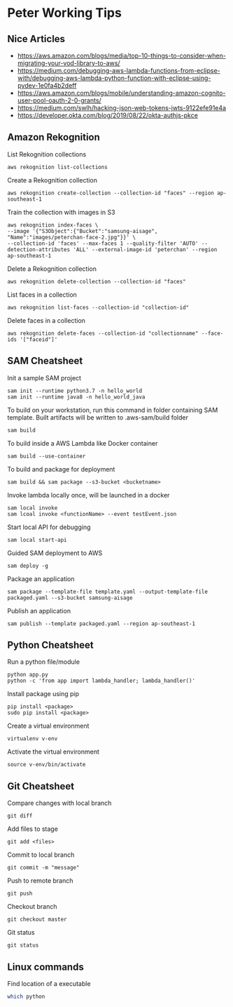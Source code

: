 # Peter Working Tips

## Nice Articles
* https://aws.amazon.com/blogs/media/top-10-things-to-consider-when-migrating-your-vod-library-to-aws/
* https://medium.com/debugging-aws-lambda-functions-from-eclipse-with/debugging-aws-lambda-python-function-with-eclipse-using-pydev-1e0fa4b2deff
* https://aws.amazon.com/blogs/mobile/understanding-amazon-cognito-user-pool-oauth-2-0-grants/
* https://medium.com/swlh/hacking-json-web-tokens-jwts-9122efe91e4a
* https://developer.okta.com/blog/2019/08/22/okta-authjs-pkce

## Amazon Rekognition
List Rekognition collections
```
aws rekognition list-collections
```
Create a Rekognition collection
```
aws rekognition create-collection --collection-id "faces" --region ap-southeast-1
```
Train the collection with images in S3
```
aws rekognition index-faces \
--image '{"S3Object":{"Bucket":"samsung-aisage", "Name":"images/peterchan-face-2.jpg"}}' \
--collection-id 'faces' --max-faces 1 --quality-filter 'AUTO' --detection-attributes 'ALL' --external-image-id 'peterchan' --region ap-southeast-1
```
Delete a Rekognition collection 
```
aws rekognition delete-collection --collection-id "faces"
```
List faces in a collection
```
aws rekognition list-faces --collection-id "collection-id"  
```
Delete faces in a collection
```
aws rekognition delete-faces --collection-id "collectionname" --face-ids '["faceid"]'
```

## SAM Cheatsheet
Init a sample SAM project
```
sam init --runtime python3.7 -n hello_world
sam init --runtime java8 -n hello_world_java
```
To build on your workstation, run this command in folder containing SAM template. Built artifacts will be written to .aws-sam/build folder
```
sam build
``` 
To build inside a AWS Lambda like Docker container
```
sam build --use-container
```
To build and package for deployment
```
sam build && sam package --s3-bucket <bucketname>
```
Invoke lambda locally once, will be launched in a docker
```
sam local invoke
sam lcoal invoke <functionName> --event testEvent.json
```
Start local API for debugging
```
sam local start-api
```
Guided SAM deployment to AWS
```
sam deploy -g
```
Package an application
```
sam package --template-file template.yaml --output-template-file packaged.yaml --s3-bucket samsung-aisage
```
Publish an application
```
sam publish --template packaged.yaml --region ap-southeast-1
```
## Python Cheatsheet
Run a python file/module
```
python app.py
python -c 'from app import lambda_handler; lambda_handler()'
```
Install package using pip
```
pip install <package>
sudo pip install <package>
```
Create a virtual environment
```
virtualenv v-env
```
Activate the virtual environment
```
source v-env/bin/activate
```

## Git Cheatsheet
Compare changes with local branch
```
git diff
```
Add files to stage
```
git add <files>
```
Commit to local branch
```
git commit -m "message"
```
Push to remote branch
```
git push
```
Checkout branch
```
git checkout master
```
Git status
```
git status
```

## Linux commands
Find location of a executable
```bash
which python
```
